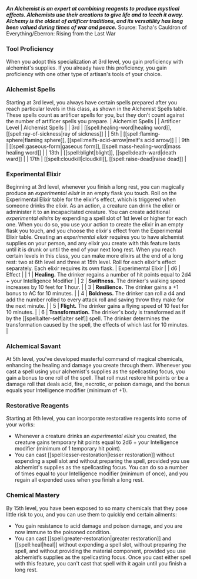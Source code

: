 ***An Alchemist is an expert at combining reagents to produce mystical effects. Alchemists use their creations to give life and to leech it away. Alchemy is the oldest of artificer traditions, and its versatility has long been valued during times of war and peace.***
Source: Tasha's Cauldron of Everything/Eberron: Rising from the Last War
### Tool Proficiency
When you adopt this specialization at 3rd level, you gain proficiency with alchemist's supplies. If you already have this proficiency, you gain proficiency with one other type of artisan's tools of your choice.
### Alchemist Spells
Starting at 3rd level, you always have certain spells prepared after you reach particular levels in this class, as shown in the Alchemist Spells table. These spells count as artificer spells for you, but they don’t count against the number of artificer spells you prepare.
| Alchemist Spells |
| Artificer Level | Alchemist Spells |
| 3rd | [[spell:healing-word|healing word]], [[spell:ray-of-sickness|ray of sickness]] |
| 5th | [[spell:flaming-sphere|flaming sphere]], [[spell:melfs-acid-arrow|melf's acid arrow]] |
| 9th | [[spell:gaseous-form|gaseous form]], [[spell:mass-healing-word|mass healing word]] |
| 13th | [[spell:blight|blight]], [[spell:death-ward|death ward]] |
| 17th | [[spell:cloudkill|cloudkill]], [[spell:raise-dead|raise dead]] |
### Experimental Elixir
Beginning at 3rd level, whenever you finish a long rest, you can magically produce an *experimental elixir* in an empty flask you touch. Roll on the Experimental Elixir table for the elixir's effect, which is triggered when someone drinks the elixir. As an action, a creature can drink the elixir or administer it to an incapacitated creature.
You can create additional *experimental elixirs* by expending a spell slot of 1st level or higher for each one. When you do so, you use your action to create the elixir in an empty flask you touch, and you choose the elixir's effect from the Experimental Elixir table.
Creating an *experimental elixir* requires you to have alchemist supplies on your person, and any elixir you create with this feature lasts until it is drunk or until the end of your next long rest.
When you reach certain levels in this class, you can make more elixirs at the end of a long rest: two at 6th level and three at 15th level. Roll for each elixir's effect separately. Each elixir requires its own flask.
| Experimental Elixir |
| d6 | Effect |
| 1 | **Healing.** The drinker regains a number of hit points equal to 2d4 + your Intelligence Modifier |
| 2 | **Swiftness.** The drinker's walking speed increases by 10 feet for 1 hour. |
| 3 | **Resilience.** The drinker gains a +1 bonus to AC for 10 minutes. |
| 4 | **Boldness.** The drinker can roll a d4 and add the number rolled to every attack roll and saving throw they make for the next minute. |
| 5 | **Flight.** The drinker gains a flying speed of 10 feet for 10 minutes. |
| 6 | **Transformation.** The drinker's body is transformed as if by the [[spell:alter-self|alter self]] spell. The drinker determines the transformation caused by the spell, the effects of which last for 10 minutes. |
### Alchemical Savant
At 5th level, you've developed masterful command of magical chemicals, enhancing the healing and damage you create through them. Whenever you cast a spell using your alchemist's supplies as the spellcasting focus, you gain a bonus to one roll of the spell. That roll must restore hit points or be a damage roll that deals acid, fire, necrotic, or poison damage, and the bonus equals your Intelligence modifier (minimum of +1).
### Restorative Reagents
Starting at 9th level, you can incorporate restorative reagents into some of your works:
* Whenever a creature drinks an *experimental elixir* you created, the creature gains temporary hit points equal to 2d6 + your Intelligence modifier (minimum of 1 temporary hit point).
* You can cast [[spell:lesser-restoration|lesser restoration]] without expending a spell slot and without preparing the spell, provided you use alchemist's supplies as the spellcasting focus. You can do so a number of times equal to your Intelligence modifier (minimum of once), and you regain all expended uses when you finish a long rest.
### Chemical Mastery
By 15th level, you have been exposed to so many chemicals that they pose little risk to you, and you can use them to quickly end certain ailments:
* You gain resistance to acid damage and poison damage, and you are now immune to the poisoned condition.
* You can cast [[spell:greater-restoration|greater restoration]] and [[spell:heal|heal]] without expending a spell slot, without preparing the spell, and without providing the material component, provided you use alchemist’s supplies as the spellcasting focus. Once you cast either spell with this feature, you can't cast that spell with it again until you finish a long rest.
